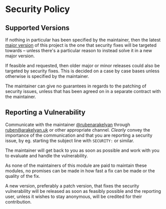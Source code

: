 # Security Policy

## Supported Versions

If nothing in particular has been specified by the maintainer, then the latest [major version](https://semver.org/spec/v2.0.0.html#spec-item-2) of this project is the one that security fixes will be targeted towards – unless there's a particular reason to instead solve it in a new major version.

If feasible and requested, then older major or minor releases could also be targeted by security fixes. This is decided on a case by case bases unless otherwise is specified by the maintainer.

The maintainer can give no guarantees in regards to the patching of security issues, unless that has been agreed on in a separate contract with the maintainer.

## Reporting a Vulnerability

Communicate with the maintainer [@rubenarakelyan](https://github.com/rubenarakelyan/) through ruben@arakelyan.uk or other appropriate channel. _Clearly_ convey the importance of the communication and that you are reporting a security issue, by eg. starting the subject line with `SECURITY:` or similar.

The maintainer will get back to you as soon as possible and work with you to evaluate and handle the vulnerability.

As none of the maintainers of this module are paid to maintain these modules, no promises can be made in how fast a fix can be made or the quality of the fix.

A new version, preferably a patch version, that fixes the security vulnerability will be released as soon as feasibly possible and the reporting user, unless it wishes to stay anonymous, will be credited for their contribution.
